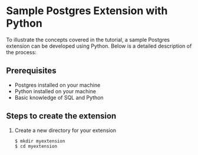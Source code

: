 <!DOCTYPE html>
<html>
<body>
	<h1>Sample Postgres Extension with Python</h1>
	<p>To illustrate the concepts covered in the tutorial, a sample Postgres extension can be developed using Python. Below is a detailed description of the process:</p>
<p>
	<h2>Prerequisites </h2>
	<ul>
		<li>Postgres installed on your machine</li>
		<li>Python installed on your machine</li>
		<li>Basic knowledge of SQL and Python</li>
	</ul>
</p>
  <p>
	<h2>Steps to create the extension</h2>
	<ol>
		<li>Create a new directory for your extension</li>
    <pre><code>$ mkdir myextension
$ cd myextension
</code></pre>
</body>
</html>
